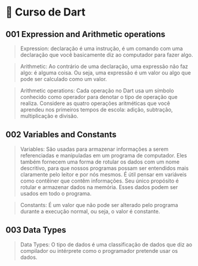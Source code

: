 # 🔵 Curso de Dart

## 001 Expression and Arithmetic operations

> Expression: declaração é uma instrução, é um comando com uma declaração que você basicamente diz ao computador para fazer algo.

> Arithmetic: Ao contrário de uma declaração, uma expressão não faz algo: é alguma coisa. Ou seja, uma expressão é um valor ou algo que pode ser calculado como um valor.

> Arithmetic operations: Cada operação no Dart usa um símbolo conhecido como operador para denotar o tipo de operação que realiza. Considere as quatro operações aritméticas que você aprendeu nos primeiros tempos de escola: adição, subtração, multiplicação e divisão.

## 002 Variables and Constants

> Variables: São usadas para armazenar informações a serem referenciadas e manipuladas em um programa de computador. Eles também fornecem uma forma de rotular os dados com um nome descritivo, para que nossos programas possam ser entendidos mais claramente pelo leitor e por nós mesmos. É útil pensar em variáveis ​​como contêiner que contêm informações. Seu único propósito é rotular e armazenar dados na memória. Esses dados podem ser usados ​​em todo o programa.

> Constants: É um valor que não pode ser alterado pelo programa durante a execução normal, ou seja, o valor é constante.

## 003 Data Types

> Data Types: O tipo de dados é uma classificação de dados que diz ao compilador ou intérprete como o programador pretende usar os dados.
